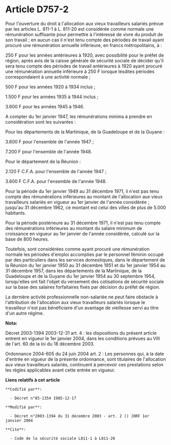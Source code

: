# Article D757-2

Pour l'ouverture du droit à l'allocation aux vieux travailleurs salariés prévue par les articles L. 811-1 à L. 811-20 est
considérée comme normale une rémunération suffisante pour permettre à l'intéressé de vivre du produit de son travail ; en
aucun cas il n'est tenu compte des périodes de travail ayant procuré une rémunération annuelle inférieure, en francs
métropolitains, à :

250 F pour les années antérieures à 1920, avec possibilité pour le préfet de région, après avis de la caisse générale de
sécurité sociale de décider qu'il sera tenu compte des périodes de travail antérieures à 1920 ayant procuré une rémunération
annuelle inférieure à 250 F lorsque lesdites périodes correspondaient à une activité normale ;

500 F pour les années 1920 à 1934 inclus ;

1.500 F pour les années 1935 à 1944 inclus ;

3.600 F pour les années 1945 à 1946.

A compter du 1er janvier 1947, les rémunérations minima à prendre en considération sont les suivantes :

Pour les départements de la Martinique, de la Guadeloupe et de la Guyane :

3.600 F pour l'ensemble de l'année 1947 ;

7.200 F pour l'ensemble de l'année 1948.

Pour le département de la Réunion :

2.120 F C.F.A. pour l'ensemble de l'année 1947 ;

3.600 F C.F.A. pour l'ensemble de l'année 1948.

Pour la période du 1er janvier 1949 au 31 décembre 1971, il n'est pas tenu compte des rémunérations inférieures au montant de
l'allocation aux vieux travailleurs salariés en vigueur au 1er janvier de l'année considérée ; jusqu'au 31 décembre 1962, ce
montant est celui des villes de plus de 5.000 habitants.

Pour la période postérieure au 31 décembre 1971, il n'est pas tenu compte des rémunérations inférieures au montant du salaire
minimum de croissance en vigueur au 1er janvier de l'année considérée, calculé sur la base de 800 heures.

Toutefois, sont considérées comme ayant procuré une rémunération normale les périodes d'emploi accomplies par le personnel
féminin occupé par des particuliers dans les services domestiques, dans le département de la Réunion du 1er janvier 1950 au
31 décembre 1951 et du 1er janvier 1954 au 31 décembre 1957, dans les départements de la Martinique, de la Guadeloupe et de
la Guyane du 1er janvier 1954 au 30 septembre 1954, lorsqu'elles ont fait l'objet du versement des cotisations de sécurité
sociale sur la base des salaires forfaitaires fixés par décision du préfet de région.

La dernière activité professionnelle non-salariée ne peut faire obstacle à l'attribution de l'allocation aux vieux
travailleurs salariés lorsque le travailleur n'est pas bénéficiaire d'un avantage de vieillesse servi au titre d'un autre
régime.

**Nota:**

Décret 2003-1394 2003-12-31 art. 4 : les dispositions du présent article entrent en vigueur le 1er janvier 2004, dans les
conditions prévues au VIII de l'art. 60 de la loi du 18 décembre 2003.

Ordonnance 2004-605 du 24 juin 2004 art. 2 : Les personnes qui, à la date d'entrée en vigueur de la présente ordonnance, sont
titulaires de l'allocation aux vieux travailleurs salariés, continuent à percevoir ces prestations selon les règles
applicables avant cette entrée en vigueur.

**Liens relatifs à cet article**

	**Codifié par**:

	  - Décret n°85-1354 1985-12-17

	**Modifié par**:

	  - Décret n°2003-1394 du 31 décembre 2003 - art. 2 () JORF 1er janvier 2004

	**Cite**:

	  - Code de la sécurité sociale L811-1 à L811-20
